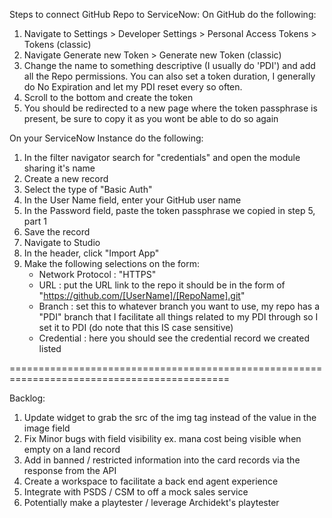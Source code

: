 Steps to connect GitHub Repo to ServiceNow:
On GitHub do the following:
1. Navigate to Settings > Developer Settings > Personal Access Tokens > Tokens (classic)
2. Navigate Generate new Token > Generate new Token (classic)
3. Change the name to something descriptive (I usually do 'PDI') and add all the Repo permissions. You can also set a token duration, I generally do No Expiration and let my PDI reset every so often.
4. Scroll to the bottom and create the token
5. You should be redirected to a new page where the token passphrase is present, be sure to copy it as you wont be able to do so again

On your ServiceNow Instance do the following:
1. In the filter navigator search for "credentials" and open the module sharing it's name
2. Create a new record
3. Select the type of "Basic Auth"
4. In the User Name field, enter your GitHub user name
5. In the Password field, paste the token passphrase we copied in step 5, part 1
6. Save the record
7. Navigate to Studio
8. In the header, click "Import App"
9. Make the following selections on the form:
     - Network Protocol : "HTTPS"
     - URL : put the URL link to the repo it should be in the form of "https://github.com/[UserName]/[RepoName].git"
     - Branch : set this to whatever branch you want to use, my repo has a "PDI" branch that I facilitate all things related to my PDI through so I set it to PDI (do note that this IS case sensitive)
     - Credential : here you should see the credential record we created listed  


============================================================================================

Backlog:

1. Update widget to grab the src of the img tag instead of the value in the image field
2. Fix Minor bugs with field visibility ex. mana cost being visible when empty on a land record
3. Add in banned / restricted information into the card records via the response from the API
4. Create a workspace to facilitate a back end agent experience
5. Integrate with PSDS / CSM to off a mock sales service
6. Potentially make a playtester / leverage Archidekt's playtester

